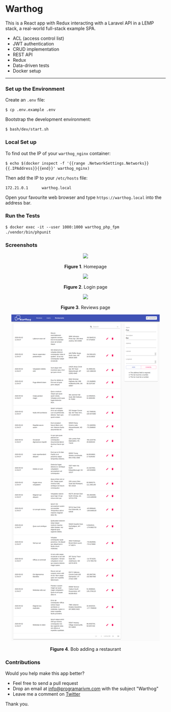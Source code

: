 # Warthog

This is a React app with Redux interacting with a Laravel API in a LEMP stack, a real-world full-stack example SPA.

- ACL (access control list)
- JWT authentication
- CRUD implementation
- REST API
- Redux
- Data-driven tests
- Docker setup

---

### Set up the Environment

Create an `.env` file:

    $ cp .env.example .env

Bootstrap the development environment:

    $ bash/dev/start.sh

### Local Set up

To find out the IP of your `warthog_nginx` container:

    $ echo $(docker inspect -f '{{range .NetworkSettings.Networks}}{{.IPAddress}}{{end}}' warthog_nginx)

Then add the IP to your `/etc/hosts` file:

    172.21.0.1      warthog.local

Open your favourite web browser and type `https://warthog.local` into the address bar.

### Run the Tests

    $ docker exec -it --user 1000:1000 warthog_php_fpm ./vendor/bin/phpunit

### Screenshots

<p align="center">
    <img src="https://github.com/programarivm/warthog/blob/master/resources/images/Figure-01.png" />
</p>

<p align="center">
    <b>Figure 1</b>. Homepage
</p>

<p align="center">
    <img src="https://github.com/programarivm/warthog/blob/master/resources/images/Figure-02.png" />
</p>

<p align="center">
    <b>Figure 2</b>. Login page
</p>

<p align="center">
    <img src="https://github.com/programarivm/warthog/blob/master/resources/images/Figure-03.png" />
</p>

<p align="center">
    <b>Figure 3</b>. Reviews page
</p>

<p align="center">
    <img src="https://github.com/programarivm/warthog/blob/master/resources/images/Figure-04.png" />
</p>

<p align="center">
    <b>Figure 4</b>. Bob adding a restaurant
</p>

### Contributions

Would you help make this app better?

- Feel free to send a pull request
- Drop an email at info@programarivm.com with the subject "Warthog"
- Leave me a comment on [Twitter](https://twitter.com/programarivm)

Thank you.
